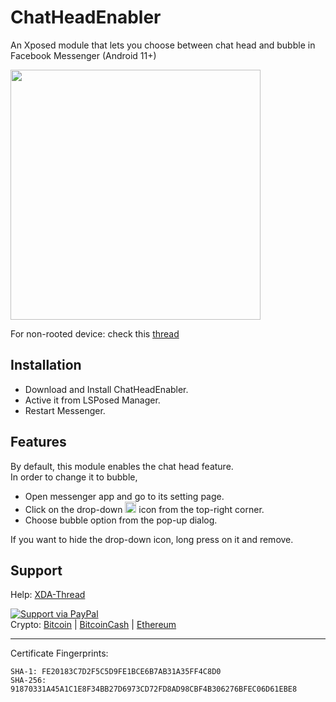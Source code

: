 ChatHeadEnabler
===============
An Xposed module that lets you choose between chat head and bubble in Facebook Messenger (Android 11+)

<picture><img src="https://user-images.githubusercontent.com/66206913/193854908-713dfcef-1ff7-4ae1-bc50-0b4fc2db30d4.png" width=400/></picture>

For non-rooted device: check this [thread](https://forum.xda-developers.com/t/4331215)

Installation
------------
- Download and Install ChatHeadEnabler.
- Active it from LSPosed Manager.
- Restart Messenger.

Features
--------
By default, this module enables the chat head feature.  
In order to change it to bubble,
- Open messenger app and go to its setting page.
- Click on the drop-down <picture><img src="https://user-images.githubusercontent.com/66206913/193855064-55b5855d-d36e-451c-909b-8a86750a3477.png" height="18"/></picture> icon from the top-right corner.
- Choose bubble option from the pop-up dialog.

If you want to hide the drop-down icon, long press on it and remove.

Support
-------
Help: [XDA-Thread](https://forum.xda-developers.com/t/4305391)

[![Support via PayPal](https://user-images.githubusercontent.com/66206913/193855170-6c0e81bd-34fd-4898-9119-3da0e8e2b1d7.png)](https://www.paypal.me/N3onOrbit/)  
Crypto: [Bitcoin](https://blockchair.com/bitcoin/address/bc1qha53u7h4wed5h4z5mt9t4shfgf66vsy79v55qn)
| [BitcoinCash](https://blockchair.com/bitcoin-cash/address/qpyk0wzc2syqg39msnjyg44z4qz9h34upyws7edefm)
| [Ethereum](https://etherscan.io/address/0xe92961cc77c3195b8d493fF77aa7425FB9B253D8)

------------
Certificate Fingerprints:
```
SHA-1: FE20183C7D2F5C5D9FE1BCE6B7AB31A35FF4C8D0
SHA-256: 91870331A45A1C1E8F34BB27D6973CD72FD8AD98CBF4B306276BFEC06D61EBE8
```
